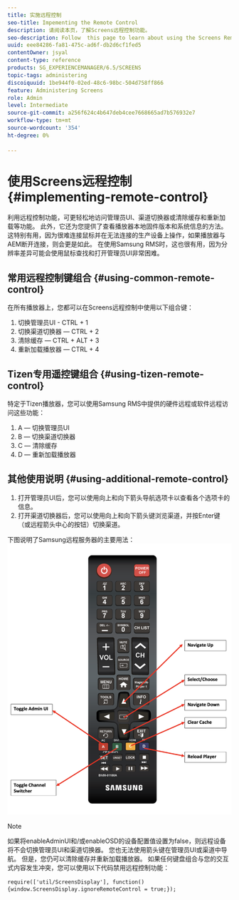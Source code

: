 ```yaml
---
title: 实施远程控制
seo-title: Impementing the Remote Control
description: 请阅读本页，了解Screens远程控制功能。
seo-description: Follow  this page to learn about using the Screens Remote Control Feature.
uuid: eee84286-fa81-475c-ad6f-db2d6cf1fed5
contentOwner: jsyal
content-type: reference
products: SG_EXPERIENCEMANAGER/6.5/SCREENS
topic-tags: administering
discoiquuid: 1be944f0-02ed-48c6-98bc-504d758ff866
feature: Administering Screens
role: Admin
level: Intermediate
source-git-commit: a256f624c4b647deb4cee7668665ad7b576932e7
workflow-type: tm+mt
source-wordcount: '354'
ht-degree: 0%

---
```


# 使用Screens远程控制  {#implementing-remote-control}

利用远程控制功能，可更轻松地访问管理员UI、渠道切换器或清除缓存和重新加载等功能。 此外，它还为您提供了查看播放器本地固件版本和系统信息的方法。 这特别有用，因为很难连接鼠标并在无法连接的生产设备上操作，如果播放器与AEM断开连接，则会更是如此。 在使用Samsung RMS时，这也很有用，因为分辨率差异可能会使用鼠标查找和打开管理员UI非常困难。

## 常用远程控制键组合 {#using-common-remote-control}

在所有播放器上，您都可以在Screens远程控制中使用以下组合键：

1. 切换管理员UI - CTRL + 1
1. 切换渠道切换器 — CTRL + 2
1. 清除缓存 — CTRL + ALT + 3
1. 重新加载播放器 — CTRL + 4

## Tizen专用遥控键组合 {#using-tizen-remote-control}

特定于Tizen播放器，您可以使用Samsung RMS中提供的硬件远程或软件远程访问这些功能：

1. A — 切换管理员UI
1. B — 切换渠道切换器
1. C — 清除缓存
1. D — 重新加载播放器

## 其他使用说明 {#using-additional-remote-control}

1. 打开管理员UI后，您可以使用向上和向下箭头导航选项卡以查看各个选项卡的信息。
1. 打开渠道切换器后，您可以使用向上和向下箭头键浏览渠道，并按Enter键（或远程箭头中心的按钮）切换渠道。

下图说明了Samsung远程服务器的主要用法：
![图像](assets/tizen/remote.png)

>[!NOTE]
>如果将enableAdminUI和/或enableOSD的设备配置值设置为false，则远程设备将不会切换管理员UI和渠道切换器。 您也无法使用箭头键在管理员UI或渠道中导航。 但是，您仍可以清除缓存并重新加载播放器。 如果任何键盘组合与您的交互式内容发生冲突，您可以使用以下代码禁用远程控制功能：

```
require(['util/ScreensDisplay'], function() {window.ScreensDisplay.ignoreRemoteControl = true;}); 
```
